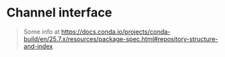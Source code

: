 # Channel interface

> Some info at https://docs.conda.io/projects/conda-build/en/25.7.x/resources/package-spec.html#repository-structure-and-index

